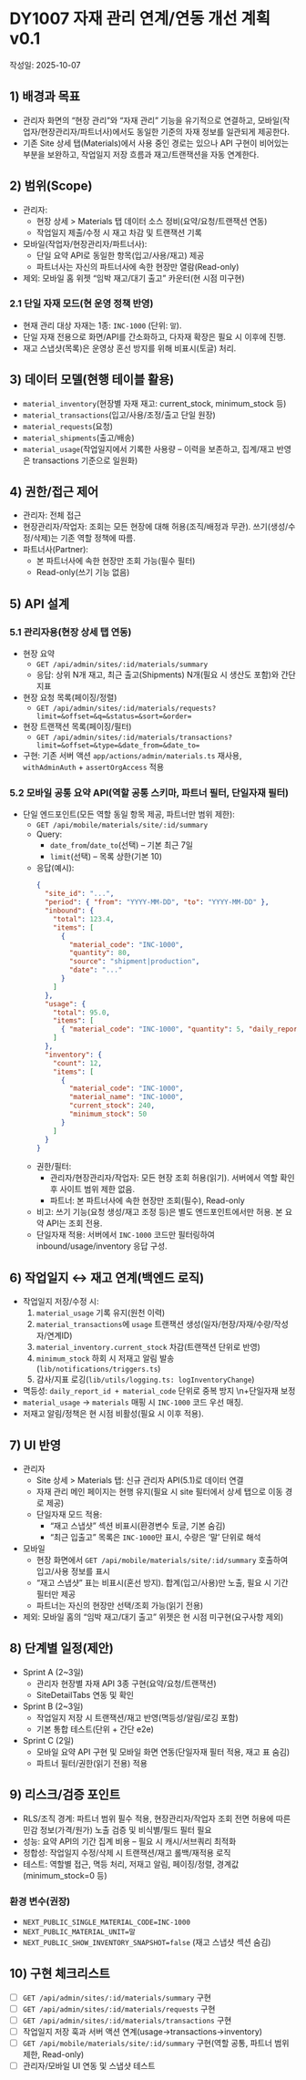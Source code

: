 # DY1007 자재 관리 연계/연동 개선 계획 v0.1

작성일: 2025-10-07

## 1) 배경과 목표

- 관리자 화면의 “현장 관리”와 “자재 관리” 기능을 유기적으로 연결하고, 모바일(작업자/현장관리자/파트너사)에서도 동일한 기준의 자재 정보를 일관되게 제공한다.
- 기존 Site 상세 탭(Materials)에서 사용 중인 경로는 있으나 API 구현이 비어있는 부분을 보완하고, 작업일지 저장 흐름과 재고/트랜잭션을 자동 연계한다.

## 2) 범위(Scope)

- 관리자:
  - 현장 상세 > Materials 탭 데이터 소스 정비(요약/요청/트랜잭션 연동)
  - 작업일지 제출/수정 시 재고 차감 및 트랜잭션 기록
- 모바일(작업자/현장관리자/파트너사):
  - 단일 요약 API로 동일한 항목(입고/사용/재고) 제공
  - 파트너사는 자신의 파트너사에 속한 현장만 열람(Read-only)
- 제외: 모바일 홈 위젯 “임박 재고/대기 출고” 카운터(현 시점 미구현)

### 2.1 단일 자재 모드(현 운영 정책 반영)

- 현재 관리 대상 자재는 1종: `INC-1000` (단위: `말`).
- 단일 자재 전용으로 화면/API를 간소화하고, 다자재 확장은 필요 시 이후에 진행.
- 재고 스냅샷(목록)은 운영상 혼선 방지를 위해 비표시(토글) 처리.

## 3) 데이터 모델(현행 테이블 활용)

- `material_inventory`(현장별 자재 재고: current_stock, minimum_stock 등)
- `material_transactions`(입고/사용/조정/출고 단일 원장)
- `material_requests`(요청)
- `material_shipments`(출고/배송)
- `material_usage`(작업일지에서 기록한 사용량 – 이력을 보존하고, 집계/재고 반영은 transactions 기준으로 일원화)

## 4) 권한/접근 제어

- 관리자: 전체 접근
- 현장관리자/작업자: 조회는 모든 현장에 대해 허용(조직/배정과 무관). 쓰기(생성/수정/삭제)는 기존 역할 정책에 따름.
- 파트너사(Partner):
  - 본 파트너사에 속한 현장만 조회 가능(필수 필터)
  - Read-only(쓰기 기능 없음)

## 5) API 설계

### 5.1 관리자용(현장 상세 탭 연동)

- 현장 요약
  - `GET /api/admin/sites/:id/materials/summary`
  - 응답: 상위 N개 재고, 최근 출고(Shipments) N개(필요 시 생산도 포함)와 간단 지표
- 현장 요청 목록(페이징/정렬)
  - `GET /api/admin/sites/:id/materials/requests?limit=&offset=&q=&status=&sort=&order=`
- 현장 트랜잭션 목록(페이징/필터)
  - `GET /api/admin/sites/:id/materials/transactions?limit=&offset=&type=&date_from=&date_to=`
- 구현: 기존 서버 액션 `app/actions/admin/materials.ts` 재사용, `withAdminAuth` + `assertOrgAccess` 적용

### 5.2 모바일 공통 요약 API(역할 공통 스키마, 파트너 필터, 단일자재 필터)

- 단일 엔드포인트(모든 역할 동일 항목 제공, 파트너만 범위 제한):
  - `GET /api/mobile/materials/site/:id/summary`
  - Query:
    - `date_from`/`date_to`(선택) – 기본 최근 7일
    - `limit`(선택) – 목록 상한(기본 10)
  - 응답(예시):
    ```json
    {
      "site_id": "...",
      "period": { "from": "YYYY-MM-DD", "to": "YYYY-MM-DD" },
      "inbound": {
        "total": 123.4,
        "items": [
          {
            "material_code": "INC-1000",
            "quantity": 80,
            "source": "shipment|production",
            "date": "..."
          }
        ]
      },
      "usage": {
        "total": 95.0,
        "items": [
          { "material_code": "INC-1000", "quantity": 5, "daily_report_id": "...", "date": "..." }
        ]
      },
      "inventory": {
        "count": 12,
        "items": [
          {
            "material_code": "INC-1000",
            "material_name": "INC-1000",
            "current_stock": 240,
            "minimum_stock": 50
          }
        ]
      }
    }
    ```
  - 권한/필터:
    - 관리자/현장관리자/작업자: 모든 현장 조회 허용(읽기). 서버에서 역할 확인 후 사이트 범위 제한 없음.
    - 파트너: 본 파트너사에 속한 현장만 조회(필수), Read-only
  - 비고: 쓰기 기능(요청 생성/재고 조정 등)은 별도 엔드포인트에서만 허용. 본 요약 API는 조회 전용.
  - 단일자재 적용: 서버에서 `INC-1000` 코드만 필터링하여 inbound/usage/inventory 응답 구성.

## 6) 작업일지 ↔ 재고 연계(백엔드 로직)

- 작업일지 저장/수정 시:
  1. `material_usage` 기록 유지(원천 이력)
  2. `material_transactions`에 `usage` 트랜잭션 생성(일자/현장/자재/수량/작성자/연계ID)
  3. `material_inventory.current_stock` 차감(트랜잭션 단위로 반영)
  4. `minimum_stock` 하회 시 저재고 알림 발송(`lib/notifications/triggers.ts`)
  5. 감사/지표 로깅(`lib/utils/logging.ts: logInventoryChange`)
- 멱등성: `daily_report_id + material_code` 단위로 중복 방지
  \n+단일자재 보정
- `material_usage` → `materials` 매핑 시 `INC-1000` 코드 우선 매칭.
- 저재고 알림/정책은 현 시점 비활성(필요 시 이후 적용).

## 7) UI 반영

- 관리자
  - Site 상세 > Materials 탭: 신규 관리자 API(5.1)로 데이터 연결
  - 자재 관리 메인 페이지는 현행 유지(필요 시 site 필터에서 상세 탭으로 이동 경로 제공)
  - 단일자재 모드 적용:
    - “재고 스냅샷” 섹션 비표시(환경변수 토글, 기본 숨김)
    - “최근 입출고” 목록은 `INC-1000`만 표시, 수량은 ‘말’ 단위로 해석
- 모바일
  - 현장 화면에서 `GET /api/mobile/materials/site/:id/summary` 호출하여 입고/사용 정보를 표시
  - “재고 스냅샷” 표는 비표시(혼선 방지). 합계(입고/사용)만 노출, 필요 시 기간 필터만 제공
  - 파트너는 자신의 현장만 선택/조회 가능(읽기 전용)
- 제외: 모바일 홈의 “임박 재고/대기 출고” 위젯은 현 시점 미구현(요구사항 제외)

## 8) 단계별 일정(제안)

- Sprint A (2~3일)
  - 관리자 현장별 자재 API 3종 구현(요약/요청/트랜잭션)
  - SiteDetailTabs 연동 및 확인
- Sprint B (2~3일)
  - 작업일지 저장 시 트랜잭션/재고 반영(멱등성/알림/로깅 포함)
  - 기본 통합 테스트(단위 + 간단 e2e)
- Sprint C (2일)
  - 모바일 요약 API 구현 및 모바일 화면 연동(단일자재 필터 적용, 재고 표 숨김)
  - 파트너 필터/권한(읽기 전용) 적용

## 9) 리스크/검증 포인트

- RLS/조직 경계: 파트너 범위 필수 적용, 현장관리자/작업자 조회 전면 허용에 따른 민감 정보(가격/원가) 노출 검증 및 비식별/필드 필터 필요
- 성능: 요약 API의 기간 집계 비용 – 필요 시 캐시/서브쿼리 최적화
- 정합성: 작업일지 수정/삭제 시 트랜잭션/재고 롤백/재적용 로직
- 테스트: 역할별 접근, 멱등 처리, 저재고 알림, 페이징/정렬, 경계값(minimum_stock=0 등)

### 환경 변수(권장)

- `NEXT_PUBLIC_SINGLE_MATERIAL_CODE=INC-1000`
- `NEXT_PUBLIC_MATERIAL_UNIT=말`
- `NEXT_PUBLIC_SHOW_INVENTORY_SNAPSHOT=false` (재고 스냅샷 섹션 숨김)

## 10) 구현 체크리스트

- [ ] `GET /api/admin/sites/:id/materials/summary` 구현
- [ ] `GET /api/admin/sites/:id/materials/requests` 구현
- [ ] `GET /api/admin/sites/:id/materials/transactions` 구현
- [ ] 작업일지 저장 훅과 서버 액션 연계(usage→transactions→inventory)
- [ ] `GET /api/mobile/materials/site/:id/summary` 구현(역할 공통, 파트너 범위 제한, Read-only)
- [ ] 관리자/모바일 UI 연동 및 스냅샷 테스트
